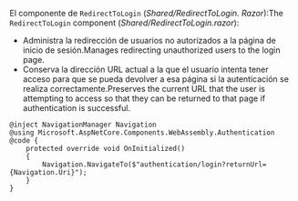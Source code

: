 <span data-ttu-id="23635-101">El componente de `RedirectToLogin` (*Shared/RedirectToLogin. Razor*):</span><span class="sxs-lookup"><span data-stu-id="23635-101">The `RedirectToLogin` component (*Shared/RedirectToLogin.razor*):</span></span>

* <span data-ttu-id="23635-102">Administra la redirección de usuarios no autorizados a la página de inicio de sesión.</span><span class="sxs-lookup"><span data-stu-id="23635-102">Manages redirecting unauthorized users to the login page.</span></span>
* <span data-ttu-id="23635-103">Conserva la dirección URL actual a la que el usuario intenta tener acceso para que se pueda devolver a esa página si la autenticación se realiza correctamente.</span><span class="sxs-lookup"><span data-stu-id="23635-103">Preserves the current URL that the user is attempting to access so that they can be returned to that page if authentication is successful.</span></span>

```razor
@inject NavigationManager Navigation
@using Microsoft.AspNetCore.Components.WebAssembly.Authentication
@code {
    protected override void OnInitialized()
    {
        Navigation.NavigateTo($"authentication/login?returnUrl={Navigation.Uri}");
    }
}
```
